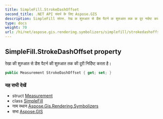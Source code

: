 ```yaml
---
title: SimpleFill.StrokeDashOffset
second_title: .NET API संदर्भ के लिए Aspose.GIS
description: SimpleFill संपत्त. रेख क शुरुआत से डैश पैटर्न क शुरुआत तक क दूर नर्दष्ट करत है
type: docs
weight: 70
url: /hi/net/aspose.gis.rendering.symbolizers/simplefill/strokedashoffset/
---
```

## SimpleFill.StrokeDashOffset property

रेखा की शुरुआत से डैश पैटर्न की शुरुआत तक की दूरी निर्दिष्ट करता है।

```csharp
public Measurement StrokeDashOffset { get; set; }
```

### यह सभी देखें

* struct [Measurement](../../../aspose.gis.rendering/measurement/)
* class [SimpleFill](../)
* नाम स्थान [Aspose.Gis.Rendering.Symbolizers](../../simplefill/)
* सभा [Aspose.GIS](../../../)


